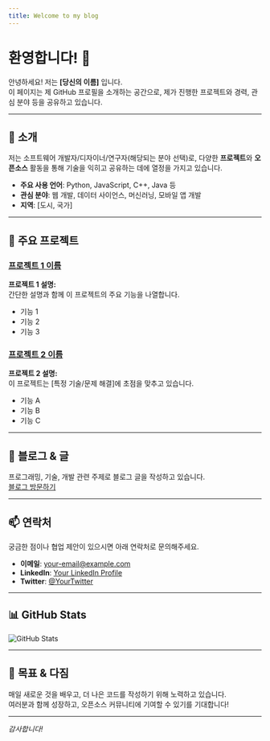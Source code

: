 ```yaml
---
title: Welcome to my blog
---
```




# 환영합니다! 👋

안녕하세요! 저는 **[당신의 이름]** 입니다.  
이 페이지는 제 GitHub 프로필을 소개하는 공간으로, 제가 진행한 프로젝트와 경력, 관심 분야 등을 공유하고 있습니다.

---

## 📝 소개

저는 소프트웨어 개발자/디자이너/연구자(해당되는 분야 선택)로, 다양한 **프로젝트**와 **오픈소스** 활동을 통해 기술을 익히고 공유하는 데에 열정을 가지고 있습니다.

- **주요 사용 언어**: Python, JavaScript, C++, Java 등
- **관심 분야**: 웹 개발, 데이터 사이언스, 머신러닝, 모바일 앱 개발
- **지역**: [도시, 국가]

---

## 🚀 주요 프로젝트

### [프로젝트 1 이름](https://github.com/yourusername/project1)
**프로젝트 1 설명:**  
간단한 설명과 함께 이 프로젝트의 주요 기능을 나열합니다.
- 기능 1
- 기능 2
- 기능 3

### [프로젝트 2 이름](https://github.com/yourusername/project2)
**프로젝트 2 설명:**  
이 프로젝트는 [특정 기술/문제 해결]에 초점을 맞추고 있습니다.
- 기능 A
- 기능 B
- 기능 C

<!-- 필요에 따라 추가 프로젝트를 더 작성할 수 있습니다. -->

---

## 📰 블로그 & 글

프로그래밍, 기술, 개발 관련 주제로 블로그 글을 작성하고 있습니다.  
[블로그 방문하기](https://yourbloglink.com)

---

## 📫 연락처

궁금한 점이나 협업 제안이 있으시면 아래 연락처로 문의해주세요.

- **이메일**: [your-email@example.com](mailto:your-email@example.com)
- **LinkedIn**: [Your LinkedIn Profile](https://www.linkedin.com/in/yourprofile)
- **Twitter**: [@YourTwitter](https://twitter.com/YourTwitter)

---

## 📊 GitHub Stats

![GitHub Stats](https://github-readme-stats.vercel.app/api?username=yourusername&show_icons=true&theme=radical)

---

## 🎯 목표 & 다짐

매일 새로운 것을 배우고, 더 나은 코드를 작성하기 위해 노력하고 있습니다.  
여러분과 함께 성장하고, 오픈소스 커뮤니티에 기여할 수 있기를 기대합니다!

---

*감사합니다!*

